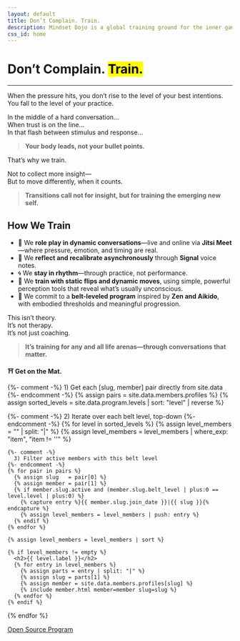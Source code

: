 ```yaml
---
layout: default
title: Don’t Complain. Train.
description: Mindset Dojo is a global training ground for the inner game of presence, leadership, and emotional clarity. For conversations that matter—across all life arenas.
css_id: home
---
```


<h1>Don’t Complain. <mark>Train.</mark></h1>
<hr>

<p>When the pressure hits, you don’t rise to the level of your best intentions.<br>
You fall to the level of your practice.</p>

<p>In the middle of a hard conversation…<br>
When trust is on the line…<br>
In that flash between stimulus and response…</p>

<blockquote><strong>Your body leads, not your bullet points.</strong></blockquote>

<p>That’s why we train.</p>

<p>Not to collect more insight—<br>
But to move differently, when it counts.</p>

<blockquote><strong>Transitions call not for insight, but for training the emerging new self.</strong></blockquote>

<h2>How We Train</h2>
<ul>
  <li>🥋 We <strong>role play in dynamic conversations</strong>—live and online via <strong>Jitsi Meet</strong>—where pressure, emotion, and timing are real.</li>
  <li>🔁 We <strong>reflect and recalibrate asynchronously</strong> through <strong>Signal</strong> voice notes.</li>
  <li>🌀 We <strong>stay in rhythm</strong>—through practice, not performance.</li>
  <li>🧭 We <strong>train with static flips and dynamic moves</strong>, using simple, powerful perception tools that reveal what’s usually unconscious.</li>
  <li>🎯 We commit to a <strong>belt-leveled program</strong> inspired by <strong>Zen and Aikido</strong>, with embodied thresholds and meaningful progression.</li>
</ul>

<p>This isn’t theory.<br>
It’s not therapy.<br>
It’s not just coaching.</p>

<blockquote><strong>It’s training for any and all life arenas—through conversations that matter.</strong></blockquote>

<p><strong>⛩️ Get on the Mat.</strong></p>

<div class="md-members">

  {%- comment -%}
    1) Get each [slug, member] pair directly from site.data
  {%- endcomment -%}
  {% assign pairs = site.data.members.profiles %}
  {% assign sorted_levels = site.data.program.levels | sort: "level" | reverse %}

  {%- comment -%}
    2) Iterate over each belt level, top-down
  {%- endcomment -%}
  {% for level in sorted_levels %}
    {% assign level_members = "" | split: "|" %}
    {% assign level_members = level_members | where_exp: "item", "item != ''" %}

    {%- comment -%}
      3) Filter active members with this belt level
    {%- endcomment -%}
    {% for pair in pairs %}
      {% assign slug   = pair[0] %}
      {% assign member = pair[1] %}
      {% if member.slug.active and (member.slug.belt_level | plus:0 == level.level | plus:0) %}
        {% capture entry %}{{ member.slug.join_date }}|{{ slug }}{% endcapture %}
        {% assign level_members = level_members | push: entry %}
      {% endif %}
    {% endfor %}

    {% assign level_members = level_members | sort %}

    {% if level_members != empty %}
      <h2>{{ level.label }}</h2>
      {% for entry in level_members %}
        {% assign parts = entry | split: "|" %}
        {% assign slug = parts[1] %}
        {% assign member = site.data.members.profiles[slug] %}
        {% include member.html member=member slug=slug %}
      {% endfor %}
    {% endif %}
  {% endfor %}
</div>







<div class="md-cta-group">
    <a href="./program">Open Source Program</a>
</div>
